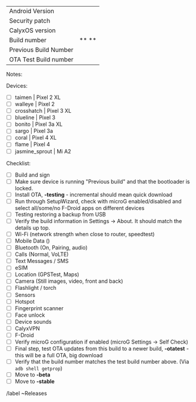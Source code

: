 |  |  |
| ------ | ------ |
| Android Version |  |
| Security patch |  |
| CalyxOS version |  | 
| Build number | ** ** | 
| Previous Build Number |  |
| OTA Test Build number |  | 

Notes:

Devices:
* [ ] taimen | Pixel 2 XL
* [ ] walleye | Pixel 2
* [ ] crosshatch | Pixel 3 XL
* [ ] blueline | Pixel 3
* [ ] bonito | Pixel 3a XL
* [ ] sargo | Pixel 3a
* [ ] coral | Pixel 4 XL
* [ ] flame | Pixel 4
* [ ] jasmine_sprout | Mi A2

Checklist:
* [ ] Build and sign
* [ ] Make sure device is running "Previous build" and that the bootloader is locked.
* [ ] Install OTA, **-testing** - incremental should mean quick download
* [ ] Run through SetupWizard, check with microG enabled/disabled and select all/some/no F-Droid apps on different devices
* [ ] Testing restoring a backup from USB
* [ ] Verify the build information in Settings -> About. It should match the details up top.
* [ ] Wi-Fi (network strength when close to router, speedtest)
* [ ] Mobile Data ()
* [ ] Bluetooth (On, Pairing, audio)
* [ ] Calls (Normal, VoLTE)
* [ ] Text Messages / SMS
* [ ] eSIM
* [ ] Location (GPSTest, Maps)
* [ ] Camera (Still images, video, front and back)
* [ ] Flashlight / torch
* [ ] Sensors
* [ ] Hotspot
* [ ] Fingerprint scanner
* [ ] Face unlock
* [ ] Device sounds
* [ ] CalyxVPN
* [ ] F-Droid
* [ ] Verify microG configuration if enabled (microG Settings -> Self Check)
* [ ] Final step, test OTA updates from this build to a newer build, **-otatest** - this will be a full OTA, big download
* [ ] Verify that the build number matches the test build number above. (Via `adb shell getprop`)
* [ ] Move to **-beta**
* [ ] Move to **-stable**

/label ~Releases
